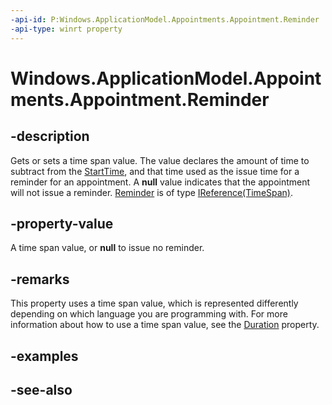 ----api-id: P:Windows.ApplicationModel.Appointments.Appointment.Reminder
-api-type: winrt property
---<!-- Property syntaxpublic Windows.Foundation.IReference<Windows.Foundation.TimeSpan> Reminder { get;  set; }--># Windows.ApplicationModel.Appointments.Appointment.Reminder## -descriptionGets or sets a time span value. The value declares the amount of time to subtract from the [StartTime](appointment_starttime.md), and that time used as the issue time for a reminder for an appointment. A **null** value indicates that the appointment will not issue a reminder. [Reminder](appointment_reminder.md) is of type [IReference(TimeSpan)](../windows.foundation/ireference_1.md).## -property-valueA time span value, or **null** to issue no reminder.## -remarksThis property uses a time span value, which is represented differently depending on which language you are programming with. For more information about how to use a time span value, see the [Duration](appointment_duration.md) property.## -examples## -see-also